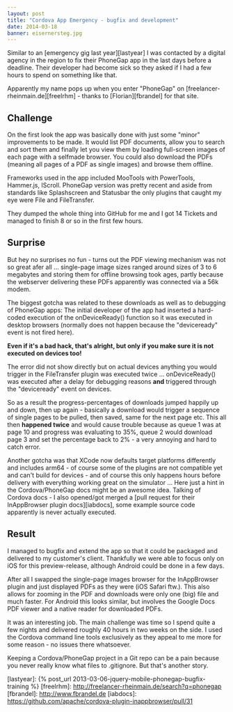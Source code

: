```yaml
---
layout: post
title: "Cordova App Emergency - bugfix and development"
date: 2014-03-18
banner: eisernersteg.jpg
---
```


Similar to an [emergency gig last year][lastyear] I was contacted by a digital agency in the region to fix their PhoneGap app in the last days before a deadline.
Their developer had become sick so they asked if I had a few hours to spend on something like that.

Apparently my name pops up when you enter "PhoneGap" on [freelancer-rheinmain.de][freelrhm] - thanks to [Florian][fbrandel] for that site.

## Challenge

On the first look the app was basically done with just some "minor" improvements to be made. 
It would list PDF documents, allow you to search and sort them and finally let you view them by loading full-screen images of each page with a selfmade browser.
You could also download the PDFs (meaning all pages of a PDF as single images) and browse them offline.

Frameworks used in the app included MooTools with PowerTools, Hammer.js, IScroll. 
PhoneGap version was pretty recent and aside from standards like Splashscreen and Statusbar the only plugins that caught my eye were File and FileTransfer.

They dumped the whole thing into GitHub for me and I got 14 Tickets and managed to finish 8 or so in the first few hours.

## Surprise

But hey no surprises no fun - turns out the PDF viewing mechanism was not so great afer all ... 
single-page image sizes ranged around sizes of 3 to 6 megabytes and storing them for offline browsing took ages, partly because the webserver delivering these PDFs apparently was connected via a 56k modem.

The biggest gotcha was related to these downloads as well as to debugging of PhoneGap apps: 
The initial developer of the app had inserted a hard-coded execution of the onDeviceReady() function so it was executed in desktop browsers (normally does not happen because the "deviceready" event is not fired here).

**Even if it's a bad hack, that's alright, but only if you make sure it is not executed on devices too!**

The error did not show directly but on actual devices anything you would trigger in the FileTransfer plugin was executed twice ... onDeviceReady() was executed after a delay for debugging reasons **and** triggered through the "deviceready" event on devices.

So as a result the progress-percentages of downloads jumped happily up and down, then up again - basically a download would trigger a sequence of single pages to be pulled, then saved, same for the next page etc.
This all then **happened twice** and would cause trouble because as queue 1 was at page 10 and progress was evaluating to 35%, queue 2 would download page 3 and set the percentage back to 2% - a very annoying and hard to catch error.

Another gotcha was that XCode now defaults target platforms differently and includes arm64 - of course some of the plugins are not compatible yet and can't build for devices - and of course this only happens hours before delivery with everything working great on the simulator ... Here just a hint in the Cordova/PhoneGap docs might be an awesome idea.
Talking of Cordova docs - I also opened/got merged a [pull request for their InAppBrowser plugin docs][iabdocs], some example source code apparently is never actually executed.

## Result

I managed to bugfix and extend the app so that it could be packaged and delivered to my customer's client.
Thankfully we were able to focus only on iOS for this preview-release, although Android could be done in a few days.

After all I swapped the single-page images browser for the InAppBrowser plugin and just displayed PDFs as they were (iOS Safari ftw.).
This also allows for zooming in the PDF and downloads were only one (big) file and much faster. 
For Android this looks similar, but involves the Google Docs PDF viewer and a native reader for downloaded PDFs.

It was an interesting job. The main challenge was time so I spend quite a few nights and delivered roughly 40 hours in two weeks on the side.
I used the Cordova command line tools exclusively as they appeal to me more for some reason - no issues there whatsoever.

Keeping a Cordova/PhoneGap project in a Git repo can be a pain because you never really know what files to .gitignore. 
But that's another story.

[lastyear]: {% post_url 2013-03-06-jquery-mobile-phonegap-bugfix-training %}
[freelrhm]: http://freelancer-rheinmain.de/search?q=phonegap
[fbrandel]: http://www.fbrandel.de
[iabdocs]: https://github.com/apache/cordova-plugin-inappbrowser/pull/31